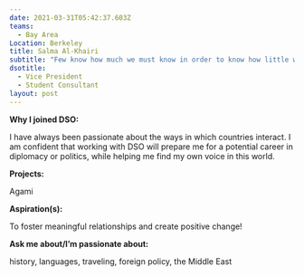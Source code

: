 ```yaml
---
date: 2021-03-31T05:42:37.603Z
teams:
  - Bay Area
Location: Berkeley
title: Salma Al-Khairi
subtitle: "Few know how much we must know in order to know how little we know. "
dsotitle:
  - Vice President
  - Student Consultant
layout: post
---
```

**Why I joined DSO:** <!--StartFragment-->

I have always been passionate about the ways in which countries interact. I am confident that working with DSO will prepare me for a potential career in diplomacy or politics, while helping me find my own voice in this world.

<!--EndFragment-->

**Projects:** <!--StartFragment-->

Agami

<!--EndFragment-->

**Aspiration(s):** <!--StartFragment-->

To foster meaningful relationships and create positive change!

<!--EndFragment-->

**Ask me about/I’m passionate about:**  <!--StartFragment-->

history, languages, traveling, foreign policy, the Middle East

<!--EndFragment-->